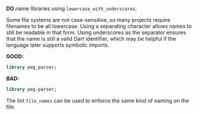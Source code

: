
**DO** name libraries using `lowercase_with_underscores`.

Some file systems are not case-sensitive, so many projects require filenames to
be all lowercase. Using a separating character allows names to still be readable
in that form. Using underscores as the separator ensures that the name is still
a valid Dart identifier, which may be helpful if the language later supports
symbolic imports.

**GOOD:**
```dart
library peg_parser;
```

**BAD:**
```dart
library peg-parser;
```

The lint `file_names` can be used to enforce the same kind of naming on the
file.

